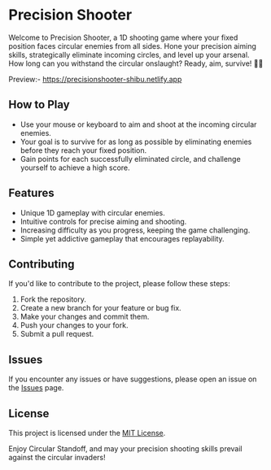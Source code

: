 # Precision Shooter

Welcome to Precision Shooter, a 1D shooting game where your fixed position faces circular enemies from all sides. Hone your precision aiming skills, strategically eliminate incoming circles, and level up your arsenal. How long can you withstand the circular onslaught? Ready, aim, survive! 🔫🎯

Preview:- https://precisionshooter-shibu.netlify.app

## How to Play

- Use your mouse or keyboard to aim and shoot at the incoming circular enemies.
- Your goal is to survive for as long as possible by eliminating enemies before they reach your fixed position.
- Gain points for each successfully eliminated circle, and challenge yourself to achieve a high score.

## Features

- Unique 1D gameplay with circular enemies.
- Intuitive controls for precise aiming and shooting.
- Increasing difficulty as you progress, keeping the game challenging.
- Simple yet addictive gameplay that encourages replayability.

## Contributing

If you'd like to contribute to the project, please follow these steps:

1. Fork the repository.
2. Create a new branch for your feature or bug fix.
3. Make your changes and commit them.
4. Push your changes to your fork.
5. Submit a pull request.

## Issues

If you encounter any issues or have suggestions, please open an issue on the [Issues](https://github.com/shibu69/Shooting-Game/issues) page.

## License

This project is licensed under the [MIT License](LICENSE).

Enjoy Circular Standoff, and may your precision shooting skills prevail against the circular invaders!
